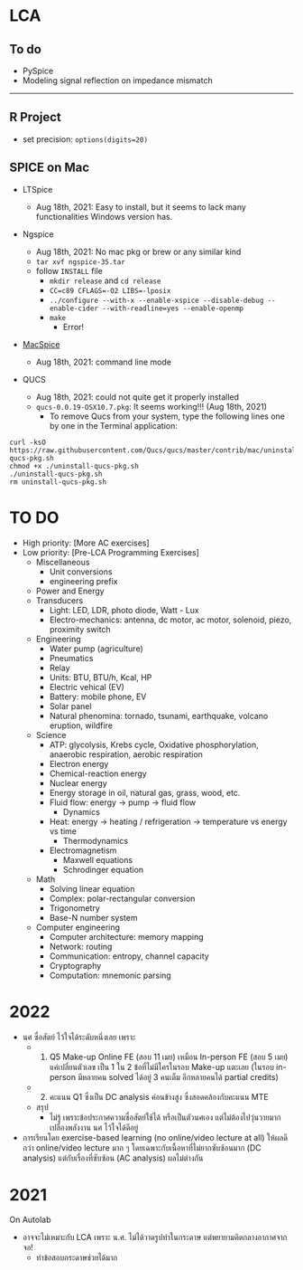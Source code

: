 # LCA
## To do

* PySpice
* Modeling signal reflection on impedance mismatch

---
## R Project

* set precision: ```options(digits=20)```
 

## SPICE on Mac

  * LTSpice
    * Aug 18th, 2021: Easy to install, but it seems to lack many functionalities Windows version has.

  * Ngspice
    * Aug 18th, 2021: No mac pkg or brew or any similar kind
    * ```tar xvf ngspice-35.tar```
    * follow ```INSTALL``` file
      * ```mkdir release``` and ```cd release``` 
      * ```CC=c89 CFLAGS=-O2 LIBS=-lposix```
      * ```../configure --with-x --enable-xspice --disable-debug --enable-cider --with-readline=yes --enable-openmp```
      * ```make```
        * Error! 

  * [MacSpice](https://www.macspice.com)
    * Aug 18th, 2021: command line mode
  
  * QUCS
    * Aug 18th, 2021: could not quite get it properly installed 
    * ```qucs-0.0.19-OSX10.7.pkg```: It seems working!!! (Aug 18th, 2021)
      * To remove Qucs from your system, type the following lines one by one in the Terminal application:
```
curl -ksO https://raw.githubusercontent.com/Qucs/qucs/master/contrib/mac/uninstall-qucs-pkg.sh
chmod +x ./uninstall-qucs-pkg.sh
./uninstall-qucs-pkg.sh
rm uninstall-qucs-pkg.sh
```

# TO DO

  * High priority: [More AC exercises]
  * Low priority: [Pre-LCA Programming Exercises]
    * Miscellaneous  
      * Unit conversions 
      * engineering prefix
    * Power and Energy
    * Transducers
      * Light: LED, LDR, photo diode, Watt - Lux
      * Electro-mechanics: antenna, dc motor, ac motor, solenoid, piezo, proximity switch
    * Engineering
      * Water pump (agriculture)
      * Pneumatics
      * Relay
      * Units: BTU, BTU/h, Kcal, HP
      * Electric vehical (EV)
      * Battery: mobile phone, EV 
      * Solar panel
      * Natural phenomina: tornado, tsunami, earthquake, volcano eruption, wildfire
    * Science
      * ATP: glycolysis, Krebs cycle, Oxidative phosphorylation, anaerobic respiration, aerobic respiration
      * Electron energy
      * Chemical-reaction energy
      * Nuclear energy 
      * Energy storage in oil, natural gas, grass, wood, etc.
      * Fluid flow: energy -> pump -> fluid flow
        * Dynamics
      * Heat: energy -> heating / refrigeration -> temperature vs energy vs time
        * Thermodynamics
      * Electromagnetism
        * Maxwell equations
        * Schrodinger equation
    * Math
      * Solving linear equation
      * Complex: polar-rectangular conversion
      * Trigonometry 
      * Base-N number system
    * Computer engineering
      * Computer architecture: memory mapping
      * Network: routing
      * Communication: entropy, channel capacity
      * Cryptography 
      * Computation: mnemonic parsing




# 2022
  * นศ ซื่อสัตย์ ไว้ใจได้ระดับหนึ่งเลย เพราะ
    * 1. Q5 Make-up Online FE (สอบ 11 เมย) เหมือน In-person FE (สอบ 5 เมย) แค่เปลี่ยนตัวเลข เป็น 1 ใน 2 ข้อที่ไม่มีใครในรอบ Make-up แตะเลย (ในรอบ in-person มีหลายคน solved ได้อยู่ 3 คนเต็ม อีกหลายคนได้ partial credits)
    * 2. คะแนน Q1 ซึ่งเป็น DC analysis ค่อนข้างสูง ซึ่งสอดคล้องกับคะแนน MTE
    * สรุป
      * ไม่รู้ เพราะข้อประกาศความซื่อสัตย์ใช้ได้ หรือเป็นตัวนศเอง แต่ไม่ต้องไปวุ่นวายมาก เปลืองพลังงาน นศ ไว้ใจได้ดีอยู่ 
  * การเรียนโดย exercise-based learning (no online/video lecture at all) ให้ผลดีกว่า online/video lecture มาก ๆ โดยเฉพาะกับเนื้อหาที่ไม่ยากซับซ้อนมาก (DC analysis) แต่กับเรื่องที่ซับซ้อน (AC analysis) ผลไม่ต่างกัน

# 2021

On Autolab
  * อาจจะไม่เหมาะกับ LCA เพราะ น.ศ. ไม่ได้วาดรูปทำในกระดาษ แต่พยายามคิดกลางอากาศจากจอ!
    * ทำข้อสอบกระดาษช่วยได้มาก 
  

